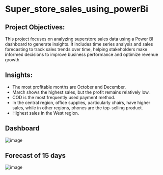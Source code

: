 # Super_store_sales_using_powerBi

## Project Objectives:
This project focuses on analyzing superstore sales data using a Power BI dashboard to generate insights.
It includes time series analysis and sales forecasting to track sales trends over time, helping stakeholders make informed decisions to improve business performance and optimize revenue growth.


## Insights:
* The most profitable months are October and December.
* March shows the highest sales, but the profit remains relatively low.
* COD is the most frequently used payment method.
* In the central region, office supplies, particularly chairs, have higher sales, while in other regions, phones are the top-selling product.
* Highest sales in the West region.
  

## Dashboard
![image](https://github.com/user-attachments/assets/51c69b9d-c5c1-48f9-88a3-3f9dae4b16b9)

## Forecast of 15 days
![image](https://github.com/user-attachments/assets/39239c99-e146-41b8-a1e6-a130e6412df4)



